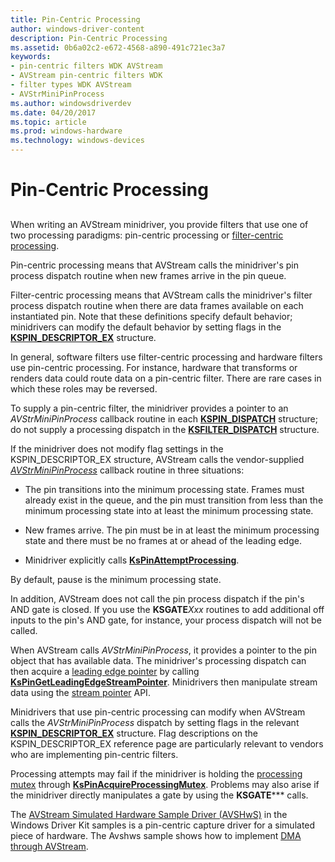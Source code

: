 ```yaml
---
title: Pin-Centric Processing
author: windows-driver-content
description: Pin-Centric Processing
ms.assetid: 0b6a02c2-e672-4568-a890-491c721ec3a7
keywords:
- pin-centric filters WDK AVStream
- AVStream pin-centric filters WDK
- filter types WDK AVStream
- AVStrMiniPinProcess
ms.author: windowsdriverdev
ms.date: 04/20/2017
ms.topic: article
ms.prod: windows-hardware
ms.technology: windows-devices
---
```


# Pin-Centric Processing


## <a href="" id="ddk-pin-centric-processing-ksg"></a>


When writing an AVStream minidriver, you provide filters that use one of two processing paradigms: pin-centric processing or [filter-centric processing](filter-centric-processing.md).

Pin-centric processing means that AVStream calls the minidriver's pin process dispatch routine when new frames arrive in the pin queue.

Filter-centric processing means that AVStream calls the minidriver's filter process dispatch routine when there are data frames available on each instantiated pin. Note that these definitions specify default behavior; minidrivers can modify the default behavior by setting flags in the [**KSPIN\_DESCRIPTOR\_EX**](https://msdn.microsoft.com/library/windows/hardware/ff563534) structure.

In general, software filters use filter-centric processing and hardware filters use pin-centric processing. For instance, hardware that transforms or renders data could route data on a pin-centric filter. There are rare cases in which these roles may be reversed.

To supply a pin-centric filter, the minidriver provides a pointer to an *AVStrMiniPinProcess* callback routine in each [**KSPIN\_DISPATCH**](https://msdn.microsoft.com/library/windows/hardware/ff563535) structure; do not supply a processing dispatch in the [**KSFILTER\_DISPATCH**](https://msdn.microsoft.com/library/windows/hardware/ff562554) structure.

If the minidriver does not modify flag settings in the KSPIN\_DESCRIPTOR\_EX structure, AVStream calls the vendor-supplied [*AVStrMiniPinProcess*](https://msdn.microsoft.com/library/windows/hardware/ff556351) callback routine in three situations:

-   The pin transitions into the minimum processing state. Frames must already exist in the queue, and the pin must transition from less than the minimum processing state into at least the minimum processing state.

-   New frames arrive. The pin must be in at least the minimum processing state and there must be no frames at or ahead of the leading edge.

-   Minidriver explicitly calls [**KsPinAttemptProcessing**](https://msdn.microsoft.com/library/windows/hardware/ff563494).

By default, pause is the minimum processing state.

In addition, AVStream does not call the pin process dispatch if the pin's AND gate is closed. If you use the **KSGATE***Xxx* routines to add additional off inputs to the pin's AND gate, for instance, your process dispatch will not be called.

When AVStream calls *AVStrMiniPinProcess*, it provides a pointer to the pin object that has available data. The minidriver's processing dispatch can then acquire a [leading edge pointer](leading-and-trailing-edge-stream-pointers.md) by calling [**KsPinGetLeadingEdgeStreamPointer**](https://msdn.microsoft.com/library/windows/hardware/ff563513). Minidrivers then manipulate stream data using the [stream pointer](stream-pointers.md) API.

Minidrivers that use pin-centric processing can modify when AVStream calls the *AVStrMiniPinProcess* dispatch by setting flags in the relevant [**KSPIN\_DESCRIPTOR\_EX**](https://msdn.microsoft.com/library/windows/hardware/ff563534) structure. Flag descriptions on the KSPIN\_DESCRIPTOR\_EX reference page are particularly relevant to vendors who are implementing pin-centric filters.

Processing attempts may fail if the minidriver is holding the [processing mutex](processing-mutex-in-avstream.md) through [**KsPinAcquireProcessingMutex**](https://msdn.microsoft.com/library/windows/hardware/ff563488). Problems may also arise if the minidriver directly manipulates a gate by using the **KSGATE***\** calls.

The [AVStream Simulated Hardware Sample Driver (AVSHwS)](http://go.microsoft.com/fwlink/p/?linkid=256083) in the Windows Driver Kit samples is a pin-centric capture driver for a simulated piece of hardware. The Avshws sample shows how to implement [DMA through AVStream](avstream-dma-services.md).

 

 




